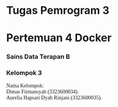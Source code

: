 # Tugas Pemrogram 3
# Pertemuan 4 Docker
### Sains Data Terapan B
### Kelompok 3
<span style="font-family: 'Times New Roman';">Nama Kelompok:</span><br>
<span style="font-family: 'Times New Roman';">Dimas Firmansyah (3323600034).</span><br>
<span style="font-family: 'Times New Roman';">Aurelia Hapsari Dyah Rinjani (3323600035).</span>
